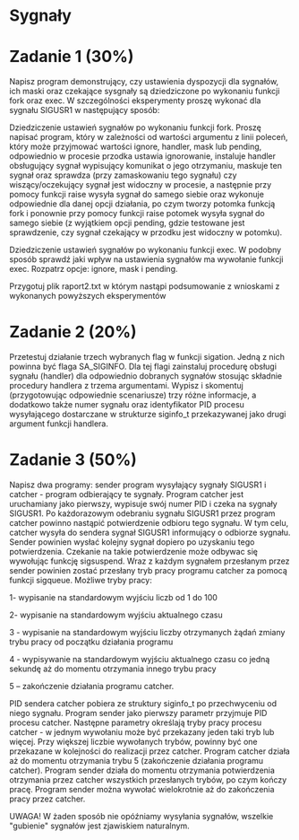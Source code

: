 # Sygnały 
# Zadanie 1 (30%)
Napisz program demonstrujący, czy ustawienia dyspozycji dla sygnałów, ich maski oraz czekające sysgnały są dziedziczone po wykonaniu funkcji fork oraz exec.
W szczególności eksperymenty proszę wykonać dla sygnału SIGUSR1 w następujący sposób:

Dziedziczenie ustawień sygnałów po wykonaniu funkcji fork. Proszę napisać program, który w zależności od wartości argumentu z linii poleceń, który może przyjmować wartości ignore, handler, mask lub pending, odpowiednio w procesie przodka ustawia ignorowanie, instaluje handler obsługujący sygnał wypisujący komunikat o jego otrzymaniu, maskuje ten sygnał oraz sprawdza (przy zamaskowaniu tego sygnału) czy wiszący/oczekujący sygnał jest widoczny w procesie, a następnie przy pomocy funkcji raise wysyła sygnał do samego siebie oraz wykonuje odpowiednie dla danej opcji działania, po czym tworzy potomka funkcją fork i ponownie przy pomocy funkcji raise potomek wysyła sygnał do samego siebie (z wyjątkiem opcji pending, gdzie testowane jest sprawdzenie, czy sygnał czekający w przodku jest widoczny w potomku).

Dziedziczenie ustawień sygnałów po wykonaniu funkcji exec. W podobny sposób sprawdź jaki wpływ na ustawienia sygnałów ma wywołanie funkcji exec.  Rozpatrz opcje:  ignore, mask i pending.

Przygotuj plik raport2.txt w którym nastąpi podsumowanie z wnioskami z wykonanych powyższych eksperymentów

# Zadanie 2 (20%)
Przetestuj działanie trzech wybranych flag w funkcji sigation. Jedną z nich powinna być flaga SA_SIGINFO. Dla tej flagi zainstaluj procedurę obsługi sygnału (handler) dla odpowiednio dobranych sygnałów stosując składnie procedury handlera z trzema argumentami. Wypisz i skomentuj (przygotowując odpowiednie scenariusze) trzy różne informacje, a dodatkowo także numer sygnału oraz identyfikator PID procesu wysyłającego dostarczane w strukturze siginfo_t przekazywanej jako drugi argument funkcji handlera.

# Zadanie 3 (50%)
Napisz dwa programy: sender program wysyłający sygnały SIGUSR1 i catcher - program odbierający te sygnały. Program catcher jest uruchamiany jako pierwszy, wypisuje swój numer PID i czeka na sygnały SIGUSR1. Po każdorazowym odebraniu sygnału SIGUSR1 przez program catcher powinno nastąpić potwierdzenie odbioru tego sygnału. W tym celu, catcher wysyła do sendera sygnał SIGUSR1 informujący o odbiorze sygnału. Sender powinien wysłać kolejny sygnał dopiero po uzyskaniu tego potwierdzenia. Czekanie na takie potwierdzenie może odbywac się wywołując funkcję sigsuspend. Wraz z każdym sygnałem przesłanym przez sender powinien zostać przesłany tryb pracy programu catcher za pomocą funkcji sigqueue. Możliwe tryby pracy:

1- wypisanie na standardowym wyjściu liczb od 1 do 100

2- wypisanie na standardowym wyjściu aktualnego czasu

3 - wypisanie na standardowym wyjściu liczby otrzymanych żądań zmiany trybu pracy od początku działania programu

4 - wypisywanie na standardowym wyjściu aktualnego czasu co jedną sekundę aż do momentu otrzymania innego trybu pracy

5 – zakończenie działania programu catcher.

PID sendera catcher pobiera ze struktury siginfo_t po przechwyceniu od niego sygnału. Program sender jako pierwszy parametr przyjmuje PID procesu catcher. Następne parametry określają tryby pracy procesu catcher - w jednym wywołaniu może być przekazany jeden taki tryb lub więcej. Przy większej liczbie wywołanych trybów, powinny być one przekazane w kolejności do realizacji przez catcher. Program catcher działa aż do momentu otrzymania trybu 5 (zakończenie działania programu catcher). Program sender działa do momentu otrzymania potwierdzenia otrzymania przez catcher wszystkich przesłanych trybów, po czym kończy pracę. Program sender można wywołać wielokrotnie aż do zakończenia pracy przez catcher.

UWAGA! W żaden sposób nie opóźniamy wysyłania sygnałów, wszelkie "gubienie" sygnałów jest zjawiskiem naturalnym.